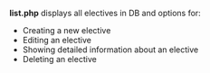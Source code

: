 **list.php** displays all electives in DB and options for:
<ul>
<li>Creating a new elective</li>
<li>Editing an elective</li>
<li>Showing detailed information about an elective</li>
<li>Deleting an elective</li>
</ul>
